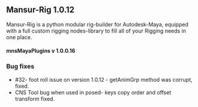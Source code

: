 ## Mansur-Rig 1.0.12

Mansur-Rig is a python modular rig-builder for Autodesk-Maya, equipped with a full custom rigging nodes-library to fill all of your Rigging needs in one place.

#### mnsMayaPlugins v 1.0.0.16

### Bug fixes
- #32- foot roll issue on version 1.0.12 - getAnimGrp method was corrupt, fixed.
- CNS Tool bug when used in posed- keys copy order and offset transform fixed.